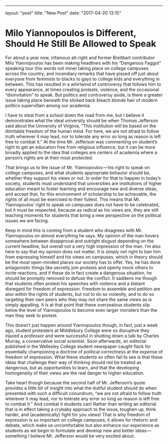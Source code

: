 ---
layout: "post"
title: "New Post"
date: "2017-04-20 13:15"

# Milo Yiannopoulos is Different, Should He Still Be Allowed to Speak
For about a year now, infamous alt-right and former Breitbart contributor Milo Yiannopoulos has been making headlines with his “Dangerous Faggot” speaking tour (his words not mine) taking place on college campuses across the country, and incendiary remarks that have pissed off just about everyone from feminists to blacks to gays to college kids and everything in between. This has resulted in a whirlwind of controversy that follows him to every appearance, at times creating protests, violence, and the occasional “disinvitation” to speak. But politics and controversy aside, is there a greater issue taking place beneath the slicked back bleach blonde hair of modern politics supervillain among our academia.

I have to steal from a school down the road from me, but I believe it demonstrates what the ideal university should be when Thomas Jefferson said about the University of Virginia, “This institution will be based on the illimitable freedom of the human mind. For here, we are not afraid to follow truth wherever it may lead, nor to tolerate any error so long as reason is left free to combat it.” At the time Mr. Jefferson was commenting on student’s right to get an education free from religious influence, but it can be more broadly applied to the idea that colleges are centers of academia where a person’s rights are at their most protected.

That brings us to the issue of Mr. Yiannopoulos — his right to speak on college campuses, and what students appropriate behavior should be, whether they support his views or not. In order for that to happen in today’s society, students must understand that universities are institutions of higher education meant to foster learning and encourage new and diverse ideas, and accept that, for this environment of scholarship to be achievable, the rights of all must be exercised to their fullest. This means that Mr. Yiannopoulos’ right to speak on campuses does not have to be celebrated, but it must be respected, because as radical as his views are, they are still teaching moments for students that bring a new perspective on the political issues we are facing.

Keep in mind this is coming from a student who disagrees with Mr. Yiannopoulos on almost everything he says. My opinion of the man hovers somewhere between disapproval and outright disgust depending on the current headline, but overall not a very high impression of the man. I’m also here to say that my opinion does not matter. It is simply not right to ban him from expressing himself and his views on campuses, which in theory should be the most open-minded places our society has to offer. Yes, he has done antagonistic things like secretly join protests and openly mock others to incite reactions, and if these do in fact create a dangerous situation, he should be promptly removed to defuse the conflict. It saddens me though that students often protest his speeches with violence and a blatant disregard for freedom of expression. Freedom to assemble and petition are also within the rights of students, but not to do so violently, and to do so targeting their own peers who they may not share the same views as is simply appalling. It is at that point that these overzealous students slip below the level of Yiannopoulos to become even larger monsters than the man they seek to protest.

This doesn’t just happen around Yiannopoulos though, in fact, just a week ago, student protesters at Middlebury College were so disruptive they injured a professor and were successful in shutting down a talk by Charles Murray, a conservative social scientist. Soon afterwards, an editorial published in the Wellesley College student newspaper caught flack for essentially championing a doctrine of political correctness at the expense of freedom of expression. What these students so often fail to see is that these ideas that challenge their way of thinking should not be treated as dangerous, but as opportunities to learn, and that the developing homogeneity of their views are the real danger to higher education.

Take heart though because the second half of Mr. Jefferson’s quote provides a little bit of insight into what the dutiful student should do when presented with such a difficult conundrum, “we are not afraid to follow truth wherever it may lead, nor to tolerate any error so long as reason is left free to combat it.” And combat it students can! Rather than writing an editorial that is in effect taking a crybaby approach to the issue, toughen up, think harder, and (academically) fight for you views! That is why freedom of expression is so important on college campuses; it allows for rhetoric and debate, which make us uncomfortable but also enhance our experience as students as we begin to formulate and develop new and better ideas — something I believe Mr. Jefferson would be very excited about.
